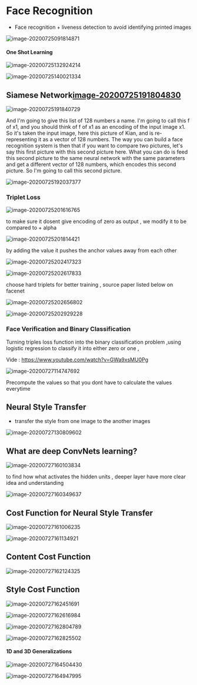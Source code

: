 # Face Recognition

-  Face recognition + liveness detection to avoid identifying printed  images

  ![image-20200725091814871](image-20200725091814871.png)

#### One Shot Learning

![image-20200725132924214](image-20200725132924214.png)

![image-20200725140021334](image-20200725140021334.png)

## Siamese Network[image-20200725191804830](image-20200725191804830.png)

![image-20200725191840729](image-20200725191840729.png)

And I'm going to give this list of 128 numbers a name. I'm going to call this f of x1, and you should think of f of x1 as an encoding of the input image x1. So it's taken the input image, here this picture of Kian, and is re-representing it as a vector of 128 numbers. The way you can build a face recognition system is then that if you want to compare two pictures, let's say this first picture with this second picture here. What you can do is feed this second picture to the same neural network with the same parameters and get a different vector of 128 numbers, which encodes this second picture. So I'm going to call this second picture.

![image-20200725192037377](image-20200725192037377.png)

### Triplet Loss

![image-20200725201616765](image-20200725201616765.png)

to make sure it dosent give encoding of zero as output  , we modify it to be compared to + alpha 

![image-20200725201814421](image-20200725201814421.png)

by adding the value it pushes the anchor values away from each other  

![image-20200725202417323](image-20200725202417323.png)

![image-20200725202617833](image-20200725202617833.png)

choose hard triplets for better training  , source paper listed below on facenet

![image-20200725202656802](image-20200725202656802.png)

![image-20200725202929228](image-20200725202929228.png)

### Face Verification and Binary Classification

Turning triples loss function into the binary classification problem ,using logistic regression to classify  it into either zero or one , 

Vide : https://www.youtube.com/watch?v=GWa9xsMU0Pg

![image-20200727114747692](image-20200727114747692.png)

Precompute the values so that  you dont have to calculate the values everytime 

## Neural Style Transfer

-  transfer the style from one image to the another images

  ![image-20200727130809602](image-20200727130809602.png)

## What are deep ConvNets learning?

![image-20200727160103834](image-20200727160103834.png)

to find how what activates the hidden units , deeper layer have more clear idea and understanding

![image-20200727160349637](image-20200727160349637.png)

## Cost Function for Neural Style Transfer

![image-20200727161006235](image-20200727161006235.png)

![image-20200727161134921](image-20200727161134921.png)

## Content Cost Function

![image-20200727162124325](image-20200727162124325.png)

## Style Cost Function

![image-20200727162451691](image-20200727162451691.png)

![image-20200727162616984](image-20200727162616984.png)

![image-20200727162804789](image-20200727162804789.png)

![image-20200727162825502](image-20200727162825502.png)

#### 1D and 3D Generalizations

![image-20200727164504430](image-20200727164504430.png)

![image-20200727164947995](image-20200727164947995.png)